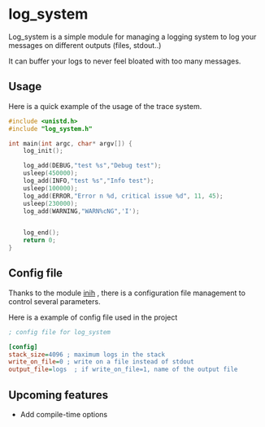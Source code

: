# log_system

Log_system is a simple module for managing a logging system to log
your messages on different outputs (files, stdout..)

It can buffer your logs to never feel bloated with too many messages.

## Usage

Here is a quick example of the usage of the trace system.

```c
#include <unistd.h>
#include "log_system.h"

int main(int argc, char* argv[]) {
    log_init();

    log_add(DEBUG,"test %s","Debug test");
    usleep(450000);
    log_add(INFO,"test %s","Info test");
    usleep(100000);
    log_add(ERROR,"Error n %d, critical issue %d", 11, 45);
    usleep(230000);
    log_add(WARNING,"WARN%cNG",'I');


    log_end();
    return 0;
}
```
## Config file

Thanks to the module [inih](https://github.com/benhoyt/inih) , there is a configuration file management to control several parameters.

Here is a example of config file used in the project 

```ini
; config file for log_system

[config]
stack_size=4096 ; maximum logs in the stack
write_on_file=0 ; write on a file instead of stdout
output_file=logs  ; if write_on_file=1, name of the output file 
```


## Upcoming features 

- Add compile-time options

